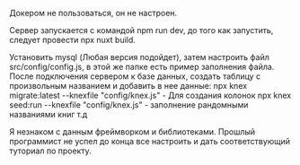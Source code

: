 Докером не пользоваться, он не настроен.

Сервер запускается с командой npm run dev, до того как запустить, следует провести npx nuxt build.

Установить mysql (Любая версия подойдет), затем настроить файл src/config/config.js, в этой же папке есть пример заполнения файла.
После подключения сервером к базе данных, создать таблицу с произвольным названием и добавить в нее данные:
npx knex migrate:latest --knexfile "config/knex.js" - Для создания колонок
npx knex seed:run --knexfile "config/knex.js" - заполнение рандомными названиями книг т.д

Я незнаком с данным фреймворком и библиотеками. Прошлый программист не успел до конца все настроить и дать соответствующий туториал по проекту.
